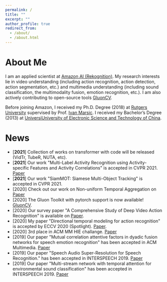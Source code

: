 ```yaml
---
permalink: /
title: ""
excerpt: ""
author_profile: true
redirect_from: 
  - /about/
  - /about.html
---
```


# About Me
I am an applied scientist at [Amazon AI (Rekognition)](https://aws.amazon.com/rekognition/).
My research interests lie in video understanding (including action recognition, action detection, action segmentation, etc.) and multimedia understanding (including sound classification, the multimodality fusion, emotion recognition, etc.). I am also actively contributing to open-source tools [GluonCV](https://cv.gluon.ai/).

Before joining Amazon, I received my Ph.D. Degree (2018) at [Rutgers University](https://www.rutgers.edu/) supervised by Prof. [Ivan Marsic](https://www.ece.rutgers.edu/~marsic/).
I received my Bachelor’s Degree (2013) at [UniversiUniversity of Electronic Science and Technology of China](https://www.uestc.edu.cn/).


# News
* [**2021**] Collection of works on transformer with code will be released (VidTr, TubeR, NUTA, etc). 
* [**2021**] Our work "Multi-Label Activity Recognition using Activity-specific Features and Activity Correlations" is accepted in CVPR 2021. [Paper](https://arxiv.org/abs/2009.07420)
* [**2021**] Our work "SiamMOT: Siamese Multi-Object Tracking" is accepted in CVPR 2021.
* [2020] Check out our work on Non-uniform Temporal Aggregation on [Paper](https://arxiv.org/pdf/2012.08041.pdf)
* [2020] The Gluon Toolkit with pytorch support is now available! [GluonCV](https://cv.gluon.ai/).
* [2020] Our survey paper "A Comprehensive Study of Deep Video Action Recognition" is available on [Paper](https://arxiv.org/abs/2012.06567).
* [2020] My paper "Directional temporal modeling for action recognition" is accepted by ECCV 2020 (Spotlight). [Paper](https://assets.amazon.science/67/d7/e6b2da584d57b6928b652fc75fa1/directional-temporal-modeling-for-action-recognition.pdf).
* [2020] 3rd place in ACM MM HIE challange. [Paper](https://dl.acm.org/doi/abs/10.1145/3394171.3416297)
* [2019] Our paper "Mutual correlation attentive factors in dyadic fusion networks for speech emotion recognition" has been accepted in ACM Multimedia. [Paper](https://dl.acm.org/doi/abs/10.1145/3343031.3351039)
* [2019] Our paper "Speech Audio Super-Resolution for Speech Recognition." has been accepted in INTERSPEECH 2019. [Paper](https://www.isca-speech.org/archive/Interspeech_2019/pdfs/3043.pdf)
* [2019] Our paper "Multi-stream network with temporal attention for environmental sound classification" has been accepted in INTERSPEECH 2019. [Paper](https://www.isca-speech.org/archive/Interspeech_2019/pdfs/3019.pdf)
